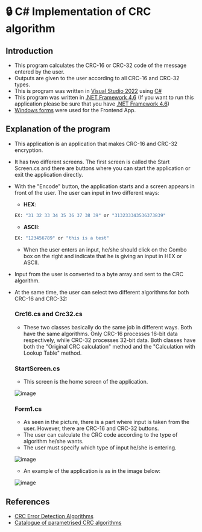 # 🔒 C# Implementation of CRC algorithm

## Introduction
- This program calculates the CRC-16 or CRC-32 code of the message entered by the user.
- Outputs are given to the user according to all CRC-16 and CRC-32 types.
- This is program was written in [Visual Studio 2022](https://visualstudio.microsoft.com/vs/) using [C#](https://docs.microsoft.com/en-us/dotnet/csharp/)
- This program was written in [.NET Framework 4.6](https://dotnet.microsoft.com/en-us/download/dotnet-framework/net46) (If you want to run this application please be sure that you have [.NET Framework 4.6](https://dotnet.microsoft.com/en-us/download/dotnet-framework/net46))
- [Windows forms](https://docs.microsoft.com/en-us/dotnet/desktop/winforms/overview/?view=netdesktop-6.0) were used for the Frontend App.
## Explanation of the program
- This application is an application that makes CRC-16 and CRC-32 encryption.
- It has two different screens. The first screen is called the Start Screen.cs and there are buttons where you can start the application or exit the application directly.
- With the "Encode" button, the application starts and a screen appears in front of the user. The user can input in two different ways:
  - **HEX**:
  ```bash
  EX: "31 32 33 34 35 36 37 38 39" or "313233343536373839"
  ```
  - **ASCII**:
  ```bash
  EX: "123456789" or "this is a test"
  ```
  - When the user enters an input, he/she should click on the Combo box on the right and indicate that he is giving an input in HEX or ASCII.
- Input from the user is converted to a byte array and sent to the CRC algorithm.
- At the same time, the user can select two different algorithms for both CRC-16 and CRC-32:
  ### Crc16.cs and Crc32.cs
  - These two classes basically do the same job in different ways. Both have the same algorithms. Only CRC-16 processes 16-bit data respectively, while CRC-32 processes 32-bit data. Both classes have both the "Original CRC calculation" method and the "Calculation with Lookup Table" method.
  ### StartScreen.cs
  - This screen is the home screen of the application.
  
  ![image](https://user-images.githubusercontent.com/75734949/184542274-19db984c-2513-47d7-856c-500ba001445a.png)
  ### Form1.cs
  - As seen in the picture, there is a part where input is taken from the user. However, there are CRC-16 and CRC-32 buttons.
  - The user can calculate the CRC code according to the type of algorithm he/she wants.
  - The user must specify which type of input he/she is entering.
  
  ![image](https://user-images.githubusercontent.com/75734949/184542500-53af4c2c-73e5-4b41-9374-04701292fc24.png)
  
  - An example of the application is as in the image below:
  
  ![image](https://user-images.githubusercontent.com/75734949/184542441-3d86b449-15fc-47a3-8e95-d55acc319d7f.png)

## References
- [CRC Error Detection Algorithms](https://zlib.net/crc_v3.txt)
- [Catalogue of parametrised CRC algorithms](https://reveng.sourceforge.io/crc-catalogue/)

  
